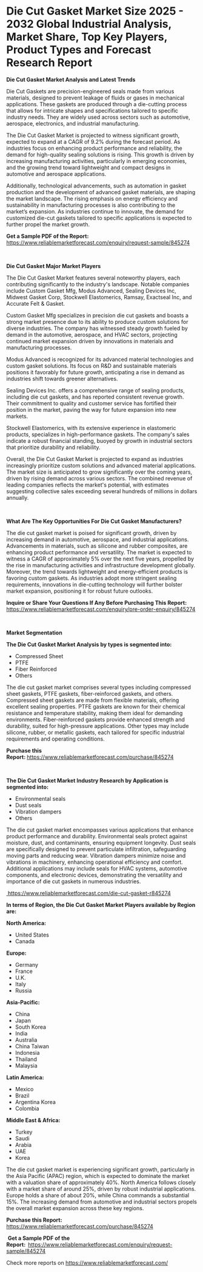 <p><h1>Die Cut Gasket Market Size 2025 - 2032 Global Industrial Analysis, Market Share, Top Key Players, Product Types and Forecast Research Report</h1></p><p><strong>Die Cut Gasket Market Analysis and Latest Trends</strong></p>
<p><p>Die Cut Gaskets are precision-engineered seals made from various materials, designed to prevent leakage of fluids or gases in mechanical applications. These gaskets are produced through a die-cutting process that allows for intricate shapes and specifications tailored to specific industry needs. They are widely used across sectors such as automotive, aerospace, electronics, and industrial manufacturing.</p><p>The Die Cut Gasket Market is projected to witness significant growth, expected to expand at a CAGR of 9.2% during the forecast period. As industries focus on enhancing product performance and reliability, the demand for high-quality sealing solutions is rising. This growth is driven by increasing manufacturing activities, particularly in emerging economies, and the growing trend toward lightweight and compact designs in automotive and aerospace applications.</p><p>Additionally, technological advancements, such as automation in gasket production and the development of advanced gasket materials, are shaping the market landscape. The rising emphasis on energy efficiency and sustainability in manufacturing processes is also contributing to the market’s expansion. As industries continue to innovate, the demand for customized die-cut gaskets tailored to specific applications is expected to further propel the market growth.</p></p>
<p><strong>Get a Sample PDF of the Report:&nbsp;</strong> <a href="https://www.reliablemarketforecast.com/enquiry/request-sample/845274?utm_campaign=2875&utm_medium=2&utm_source=Github&utm_content=ia&utm_term=08042025&utm_id=die-cut-gasket">https://www.reliablemarketforecast.com/enquiry/request-sample/845274</a></p>
<p>&nbsp;</p>
<p><strong>Die Cut Gasket Major Market Players</strong></p>
<p><p>The Die Cut Gasket Market features several noteworthy players, each contributing significantly to the industry's landscape. Notable companies include Custom Gasket Mfg, Modus Advanced, Sealing Devices Inc, Midwest Gasket Corp, Stockwell Elastomerics, Ramsay, Exactseal Inc, and Accurate Felt & Gasket.</p><p>Custom Gasket Mfg specializes in precision die cut gaskets and boasts a strong market presence due to its ability to produce custom solutions for diverse industries. The company has witnessed steady growth fueled by demand in the automotive, aerospace, and HVAC sectors, projecting continued market expansion driven by innovations in materials and manufacturing processes.</p><p>Modus Advanced is recognized for its advanced material technologies and custom gasket solutions. Its focus on R&D and sustainable materials positions it favorably for future growth, anticipating a rise in demand as industries shift towards greener alternatives.</p><p>Sealing Devices Inc. offers a comprehensive range of sealing products, including die cut gaskets, and has reported consistent revenue growth. Their commitment to quality and customer service has fortified their position in the market, paving the way for future expansion into new markets.</p><p>Stockwell Elastomerics, with its extensive experience in elastomeric products, specializes in high-performance gaskets. The company's sales indicate a robust financial standing, buoyed by growth in industrial sectors that prioritize durability and reliability.</p><p>Overall, the Die Cut Gasket Market is projected to expand as industries increasingly prioritize custom solutions and advanced material applications. The market size is anticipated to grow significantly over the coming years, driven by rising demand across various sectors. The combined revenue of leading companies reflects the market's potential, with estimates suggesting collective sales exceeding several hundreds of millions in dollars annually.</p></p>
<p>&nbsp;</p>
<p><strong>What Are The Key Opportunities For Die Cut Gasket Manufacturers?</strong></p>
<p><p>The die cut gasket market is poised for significant growth, driven by increasing demand in automotive, aerospace, and industrial applications. Advancements in materials, such as silicone and rubber composites, are enhancing product performance and versatility. The market is expected to witness a CAGR of approximately 5% over the next five years, propelled by the rise in manufacturing activities and infrastructure development globally. Moreover, the trend towards lightweight and energy-efficient products is favoring custom gaskets. As industries adopt more stringent sealing requirements, innovations in die-cutting technology will further bolster market expansion, positioning it for robust future outlooks.</p></p>
<p><strong>Inquire or Share Your Questions If Any Before Purchasing This Report:</strong> <a href="https://www.reliablemarketforecast.com/enquiry/pre-order-enquiry/845274?utm_campaign=2875&utm_medium=2&utm_source=Github&utm_content=ia&utm_term=08042025&utm_id=die-cut-gasket">https://www.reliablemarketforecast.com/enquiry/pre-order-enquiry/845274</a></p>
<p>&nbsp;</p>
<p><strong>Market Segmentation</strong></p>
<p><strong>The Die Cut Gasket Market Analysis by types is segmented into:</strong></p>
<p><ul><li>Compressed Sheet</li><li>PTFE</li><li>Fiber Reinforced</li><li>Others</li></ul></p>
<p><p>The die cut gasket market comprises several types including compressed sheet gaskets, PTFE gaskets, fiber-reinforced gaskets, and others. Compressed sheet gaskets are made from flexible materials, offering excellent sealing properties. PTFE gaskets are known for their chemical resistance and temperature stability, making them ideal for demanding environments. Fiber-reinforced gaskets provide enhanced strength and durability, suited for high-pressure applications. Other types may include silicone, rubber, or metallic gaskets, each tailored for specific industrial requirements and operating conditions.</p></p>
<p><strong>Purchase this Report:&nbsp;</strong><a href="https://www.reliablemarketforecast.com/purchase/845274?utm_campaign=2875&utm_medium=2&utm_source=Github&utm_content=ia&utm_term=08042025&utm_id=die-cut-gasket">https://www.reliablemarketforecast.com/purchase/845274</a></p>
<p>&nbsp;</p>
<p><strong>The Die Cut Gasket Market Industry Research by Application is segmented into:</strong></p>
<p><ul><li>Environmental seals</li><li>Dust seals</li><li>Vibration dampers</li><li>Others</li></ul></p>
<p><p>The die cut gasket market encompasses various applications that enhance product performance and durability. Environmental seals protect against moisture, dust, and contaminants, ensuring equipment longevity. Dust seals are specifically designed to prevent particulate infiltration, safeguarding moving parts and reducing wear. Vibration dampers minimize noise and vibrations in machinery, enhancing operational efficiency and comfort. Additional applications may include seals for HVAC systems, automotive components, and electronic devices, demonstrating the versatility and importance of die cut gaskets in numerous industries.</p></p>
<p><a href="https://www.reliablemarketforecast.com/die-cut-gasket-r845274?utm_campaign=2875&utm_medium=2&utm_source=Github&utm_content=ia&utm_term=08042025&utm_id=die-cut-gasket">&nbsp;https://www.reliablemarketforecast.com/die-cut-gasket-r845274</a></p>
<p><strong>In terms of Region, the Die Cut Gasket Market Players available by Region are:</strong></p>
<p>
    <p> <strong> North America: </strong>
        <ul>
            <li>United States</li>
            <li>Canada</li>
        </ul>
        </p> 
    <p> <strong> Europe: </strong>
        <ul>
            <li>Germany</li>
            <li>France</li>
            <li>U.K.</li>
            <li>Italy</li>
            <li>Russia</li>
        </ul>
        </p> 
    <p> <strong> Asia-Pacific: </strong>
        <ul>
            <li>China</li>
            <li>Japan</li>
            <li>South Korea</li>
            <li>India</li>
            <li>Australia</li>
            <li>China Taiwan</li>
            <li>Indonesia</li>
            <li>Thailand</li>
            <li>Malaysia</li>
        </ul>
        </p> 
    <p> <strong> Latin America: </strong>
        <ul>
            <li>Mexico</li>
            <li>Brazil</li>
            <li>Argentina Korea</li>
            <li>Colombia</li>
        </ul>
        </p> 
    <p> <strong> Middle East & Africa: </strong>
        <ul>
            <li>Turkey</li>
            <li>Saudi</li>
            <li>Arabia</li>
            <li>UAE</li>
            <li>Korea</li>
        </ul>
    </p>
    </p>
<p><p>The die cut gasket market is experiencing significant growth, particularly in the Asia Pacific (APAC) region, which is expected to dominate the market with a valuation share of approximately 40%. North America follows closely with a market share of around 25%, driven by robust industrial applications. Europe holds a share of about 20%, while China commands a substantial 15%. The increasing demand from automotive and industrial sectors propels the overall market expansion across these key regions.</p></p>
<p><strong>Purchase this Report: </strong><a href="https://www.reliablemarketforecast.com/purchase/845274?utm_campaign=2875&utm_medium=2&utm_source=Github&utm_content=ia&utm_term=08042025&utm_id=die-cut-gasket">https://www.reliablemarketforecast.com/purchase/845274</a></p>
<p>&nbsp;<strong>Get a Sample PDF of the Report:&nbsp;&nbsp;</strong><a href="https://www.reliablemarketforecast.com/enquiry/request-sample/845274?utm_campaign=2875&utm_medium=2&utm_source=Github&utm_content=ia&utm_term=08042025&utm_id=die-cut-gasket">https://www.reliablemarketforecast.com/enquiry/request-sample/845274</a></p>
<p><strong></strong></p>
<p>Check more reports on <a href="https://www.reliablemarketforecast.com/?utm_campaign=2875&utm_medium=2&utm_source=Github&utm_content=ia&utm_term=08042025&utm_id=die-cut-gasket">https://www.reliablemarketforecast.com/</a></p>